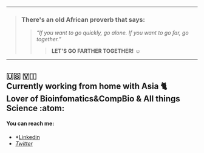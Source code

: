 

<!--
**KwameForbes/KwameForbes** is a ✨ _special_ ✨ repository because its `README.md` (this file) appears on your GitHub profile.

Here are some ideas to get you started:

- 🔭 I’m currently working on ...
- 🌱 I’m currently learning ...
- 👯 I’m looking to collaborate on ...
- 🤔 I’m looking for help with ...
- 💬 Ask me about ...
- 📫 How to reach me: ...
- 😄 Pronouns: ...
- ⚡ Fun fact: ...
-->
_____
>### **There's an old African proverb that says:**<br>
>>*“If you want to go quickly, go alone. If you want to go far, go together.”*<br>
>>>**LET'S GO FARTHER TOGETHER!** :relaxed:<br>
_____

## :us: :us_virgin_islands:<br>Currently working from home with Asia :cat2: <br>Lover of Bioinfomatics&CompBio & All things Science :atom: 

#### You can reach me:<br>
* *[Linkedin](https://www.linkedin.com/in/kwame-forbes-008451192/ "Kwame Forbes")
* *[Twitter](https://twitter.com/kwame_forbes "Kwame Forbes")*


